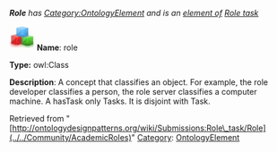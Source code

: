 ___Role__ has [Category:OntologyElement](../../Category/OntologyElement "Category:OntologyElement") and is an [element of](../../Property/ElementOf "Property:ElementOf") [Role task](../../Submissions/Role_task "Submissions:Role task")_


  




[![Class](../../images/thumb/2/27/Class.gif/45px-Class.gif)](../../Image/Class.gif "Class")
__Name__: role 


__Type:__ owl:Class 


__Description__: A concept that classifies an object. For example, the role developer classifies a person, the role server classifies a computer machine. A hasTask only Tasks. It is disjoint with Task. 





Retrieved from "[http://ontologydesignpatterns.org/wiki/Submissions:Role\_task/Role](../../Community/AcademicRoles)"
 [Category](http://ontologydesignpatterns.org/wiki/Special:Categories "Special:Categories"): [OntologyElement](../../Category/OntologyElement "Category:OntologyElement")